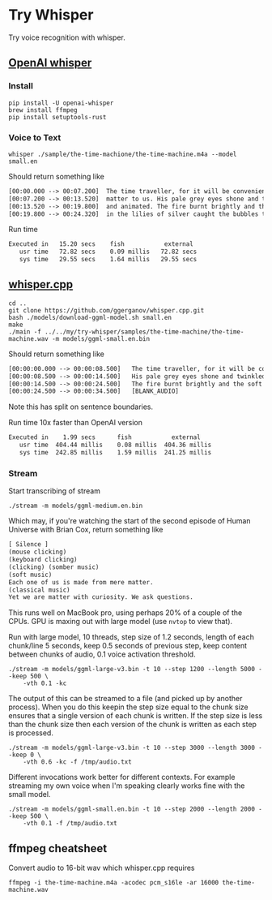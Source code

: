# Try Whisper

Try voice recognition with whisper.

## [OpenAI whisper](https://github.com/openai/whisper)

### Install

    pip install -U openai-whisper
    brew install ffmpeg
    pip install setuptools-rust

### Voice to Text

    whisper ./sample/the-time-machione/the-time-machine.m4a --model small.en

Should return something like

```txt
[00:00.000 --> 00:07.200]  The time traveller, for it will be convenient to speak of him, was expounding a recondite
[00:07.200 --> 00:13.520]  matter to us. His pale grey eyes shone and twinkled, and his usually pale face was flushed
[00:13.520 --> 00:19.800]  and animated. The fire burnt brightly and the soft radiance of the incandescent lights
[00:19.800 --> 00:24.320]  in the lilies of silver caught the bubbles that flashed and passed in our glasses.
```

Run time

```txt
Executed in   15.20 secs    fish           external
   usr time   72.82 secs    0.09 millis   72.82 secs
   sys time   29.55 secs    1.64 millis   29.55 secs
```

## [whisper.cpp](https://github.com/ggerganov/whisper.cpp)

    cd ..
    git clone https://github.com/ggerganov/whisper.cpp.git
    bash ./models/download-ggml-model.sh small.en
    make
    ./main -f ../../my/try-whisper/samples/the-time-machine/the-time-machine.wav -m models/ggml-small.en.bin

Should return something like

```txt
[00:00:00.000 --> 00:00:08.500]   The time traveller, for it will be convenient to speak of him, was expounding a recondite matter to us.
[00:00:08.500 --> 00:00:14.500]   His pale grey eyes shone and twinkled and his usually pale face was flushed and animated.
[00:00:14.500 --> 00:00:24.500]   The fire burnt brightly and the soft radiance of the incandescent lights in the lilies of silver caught the bubbles that flashed and passed in our glasses.
[00:00:24.500 --> 00:00:34.500]   [BLANK_AUDIO]
```

Note this has split on sentence boundaries.

Run time 10x faster than OpenAI version

```txt
Executed in    1.99 secs      fish           external
   usr time  404.44 millis    0.08 millis  404.36 millis
   sys time  242.85 millis    1.59 millis  241.25 millis
```

### Stream

Start transcribing of stream

    ./stream -m models/ggml-medium.en.bin

Which may, if you're watching the start of the second episode of Human Universe with Brian Cox, return something like

```txt
[ Silence ]
(mouse clicking)
(keyboard clicking)
(clicking) (somber music)
(soft music)
Each one of us is made from mere matter.
(classical music)
Yet we are matter with curiosity. We ask questions.
```

This runs well on MacBook pro, using perhaps 20% of a couple of the CPUs. GPU is
maxing out with large model (use `nvtop` to view that).

Run with large model, 10 threads, step size of 1.2 seconds, length of each
chunk/line 5 seconds, keep 0.5 seconds of previous step, keep content between
chunks of audio, 0.1 voice activation threshold.

    ./stream -m models/ggml-large-v3.bin -t 10 --step 1200 --length 5000 --keep 500 \
        -vth 0.1 -kc

The output of this can be streamed to a file (and picked up by another process). When you do this keepin the step size equal to the chunk size ensures that a single version of each chunk is written. If the step size is less than the chunk size then each version of the chunk is written as each step is processed.

    ./stream -m models/ggml-large-v3.bin -t 10 --step 3000 --length 3000 --keep 0 \
        -vth 0.6 -kc -f /tmp/audio.txt

Different invocations work better for different contexts. For example streaming my own voice
when I'm speaking clearly works fine with the small model.

    ./stream -m models/ggml-small.en.bin -t 10 --step 2000 --length 2000 --keep 500 \
        -vth 0.1 -f /tmp/audio.txt

## ffmpeg cheatsheet

Convert audio to 16-bit wav which whisper.cpp requires

    ffmpeg -i the-time-machine.m4a -acodec pcm_s16le -ar 16000 the-time-machine.wav
